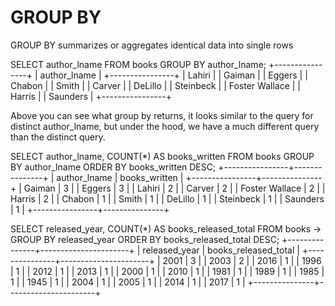 # GROUP BY

GROUP BY summarizes or aggregates identical data into single rows 

SELECT author_lname FROM books GROUP BY author_lname;
+----------------+
| author_lname   |
+----------------+
| Lahiri         |
| Gaiman         |
| Eggers         |
| Chabon         |
| Smith          |
| Carver         |
| DeLillo        |
| Steinbeck      |
| Foster Wallace |
| Harris         |
| Saunders       |
+----------------+

Above you can see what group by returns, it looks similar to the query for distinct author_lname, but under the hood, we have a much different query than the distinct query. 

SELECT author_lname, COUNT(*) AS books_written FROM books GROUP BY author_lname ORDER BY books_written DESC;
+----------------+---------------+
| author_lname   | books_written |
+----------------+---------------+
| Gaiman         |             3 |
| Eggers         |             3 |
| Lahiri         |             2 |
| Carver         |             2 |
| Foster Wallace |             2 |
| Harris         |             2 |
| Chabon         |             1 |
| Smith          |             1 |
| DeLillo        |             1 |
| Steinbeck      |             1 |
| Saunders       |             1 |
+----------------+---------------+

SELECT released_year, COUNT(*) AS books_released_total FROM books
    -> GROUP BY released_year ORDER BY books_released_total DESC;
+---------------+----------------------+
| released_year | books_released_total |
+---------------+----------------------+
|          2001 |                    3 |
|          2003 |                    2 |
|          2016 |                    1 |
|          1996 |                    1 |
|          2012 |                    1 |
|          2013 |                    1 |
|          2000 |                    1 |
|          2010 |                    1 |
|          1981 |                    1 |
|          1989 |                    1 |
|          1985 |                    1 |
|          1945 |                    1 |
|          2004 |                    1 |
|          2005 |                    1 |
|          2014 |                    1 |
|          2017 |                    1 |
+---------------+----------------------+
